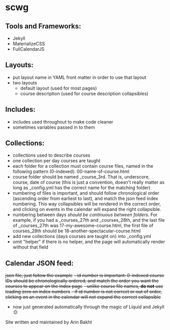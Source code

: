 # scwg

## Tools and Frameworks:
- Jekyll
- MaterializeCSS
- FullCalendarJS

## Layouts:
- put layout name in YAML front matter in order to use that layout
- two layouts
  - default layout (used for most pages)
  - course description (used for course description collapsibles)

## Includes:
- includes used throughout to make code cleaner
- sometimes variables passed in to them

## Collections:
- collections used to describe courses
- one collection per day courses are taught
- each folder for a collection must contain course files, named in the following pattern (0-indexed): 00-name-of-course.html
- course folder should be named \_course_3rd. That is, underscore, course, date of course (this is just a convention, doesn't really matter as long as \_config.yml has the correct name for the matching folder)
- numbering of files is important, and should follow chronological order (ascending order from earliest to last),  and match the json feed index numbering. This way collapsibles will be rendered in the correct order, and clicking on events in the calendar will expand the right collapsible.
- numbering between days _should be continuous between folders_. For example, if you had a \_courses_27th and \_courses_28th, and the last file of \_courses_27th was 17-my-awesome-course.html, the first file of courses_28th should be 18-another-spectacular-course.html
- add new collections (days courses are taught on) into \_config.yml
- omit "helper" if there is no helper, and the page will automatically render without that field

## Calendar JSON feed:
~~json file, just follow the example~~
~~- id number is important: 0-indexed course IDs should be chronologically ordered, and match the order you want the courses to appear on the index page~~
~~- unlike course file names, __do not__ use leading zero on index numbers~~
~~- if id number is not correct or out of order, clicking on an event in the calendar will not expand the correct collapsible~~
- now just generated automatically through the magic of Liquid and Jekyll :D

Site written and maintained by Arin Bakht
